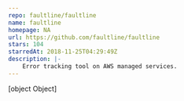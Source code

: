 ```yaml
---
repo: faultline/faultline
name: faultline
homepage: NA
url: https://github.com/faultline/faultline
stars: 104
starredAt: 2018-11-25T04:29:49Z
description: |-
    Error tracking tool on AWS managed services.
---
```


[object Object]
